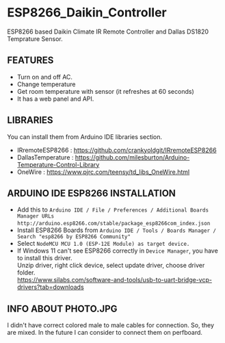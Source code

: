 # ESP8266_Daikin_Controller
ESP8266 based Daikin Climate IR Remote Controller and Dallas DS1820 Temprature Sensor.

## FEATURES
- Turn on and off AC.
- Change temperature
- Get room temperature with sensor (it refreshes at 60 seconds)
- It has a web panel and API.

## LIBRARIES
You can install them from Arduino IDE libraries section.</br>
- IRremoteESP8266 : https://github.com/crankyoldgit/IRremoteESP8266 </br>
- DallasTemperature : https://github.com/milesburton/Arduino-Temperature-Control-Library </br>
- OneWire : https://www.pjrc.com/teensy/td_libs_OneWire.html </br>

## ARDUINO IDE ESP8266 INSTALLATION
- Add this to ``Arduino IDE / File / Preferences / Additional Boards Manager URLs`` ``http://arduino.esp8266.com/stable/package_esp8266com_index.json``
- Install ESP8266 Boards from ``Arduino IDE / Tools / Boards Manager / Search "esp8266 by ESP8266 Community"``
- Select ``NodeMCU MCU 1.0 (ESP-12E Module) as target device.``
- If Windows 11 can't see ESP8266 correctly in ``Device Manager``, you have to install this driver. </br>
Unzip driver, right click device, select update driver, choose driver folder. </br> https://www.silabs.com/software-and-tools/usb-to-uart-bridge-vcp-drivers?tab=downloads

## INFO ABOUT PHOTO.JPG
I didn't have correct colored male to male cables for connection. So, they are mixed. In the future I can consider to connect them on perfboard.
